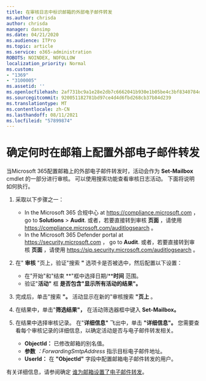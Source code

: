 ```yaml
---
title: 在审核日志中标识邮箱的外部电子邮件转发
ms.author: chrisda
author: chrisda
manager: dansimp
ms.date: 04/21/2020
ms.audience: ITPro
ms.topic: article
ms.service: o365-administration
ROBOTS: NOINDEX, NOFOLLOW
localization_priority: Normal
ms.custom:
- "1369"
- "3100005"
ms.assetid: ''
ms.openlocfilehash: 2af731bc9a1e28e2db7c6662041b930e1b05be4c3bf8340784d9ab87101c44af
ms.sourcegitcommit: 920051182781bd97ce4d4d6fbd268cb37b84d239
ms.translationtype: MT
ms.contentlocale: zh-CN
ms.lasthandoff: 08/11/2021
ms.locfileid: "57899874"
---
```

# <a name="identify-when-external-email-forwarding-is-configured-on-mailboxes"></a>确定何时在邮箱上配置外部电子邮件转发

当Microsoft 365配置邮箱上的外部电子邮件转发时，活动会作为 **Set-Mailbox** cmdlet 的一部分进行审核。 可以使用搜索功能查看审核日志活动。 下面将说明如何执行。

1. 采取以下步骤之一：
   - In the Microsoft 365 合规中心 at <https://compliance.microsoft.com> ， go to **Solutions** \> **Audit**. 或者，若要直接转到审核 **页面** ，请使用 <https://compliance.microsoft.com/auditlogsearch> 。
   - In the Microsoft 365 Defender portal at <https://security.microsoft.com> ， go to **Audit**. 或者，若要直接转到审核 **页面** ，请使用 <https://sip.security.microsoft.com/auditlogsearch> 。

2. 在" **审核** "页上，验证"搜索 **"** 选项卡是否被选中，然后配置以下设置：
   - 在"开始"和"结束 **"框中选择日期/****时间** 范围。
   - 验证"**活动"** 框 **是否包含"显示所有活动的结果"。**

3. 完成后，单击"搜索 **"。** 活动显示在新的"审核搜索 **"页上** 。

4. 在结果中，单击"**筛选结果"，** 在活动筛选器框中键入 **Set-Mailbox。**

5. 在结果中选择审核记录。 在"**详细信息"** 飞出中，单击 **"详细信息"。** 您需要查看每个审核记录的详细信息，以确定活动是否与电子邮件转发相关。

   - **ObjectId：** 已修改邮箱的别名值。
   - **参数** _：ForwardingSmtpAddress_ 指示目标电子邮件地址。
   - **UserId：** 在 **"ObjectId"** 字段中配置邮箱电子邮件转发的用户。

有关详细信息，请参阅确定 [谁为邮箱设置了电子邮件转发](https://docs.microsoft.com/microsoft-365/compliance/auditing-troubleshooting-scenarios#determine-who-set-up-email-forwarding-for-a-mailbox)。
